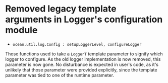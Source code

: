 # Removed legacy template arguments in Logger's configuration module

* `ocean.util.log.Config : setupLoggerLevel, configureLogger`

Those functions used to take a `LoggerT` template parameter to signify which logger to configure.
As the old logger implementation is now removed, this parameter is now gone.
No disturbance is expected in user's code, as it's unlikely that those parameter were provided explicitly,
since the template parameter was tied to one of the runtime parameter.
